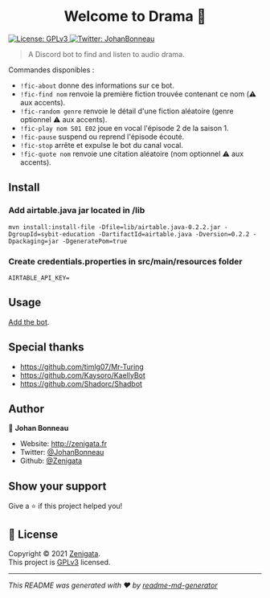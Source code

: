 <h1 align="center">Welcome to Drama 👋</h1>
<p>
  <a href="https://www.gnu.org/licenses/gpl-3.0.fr.html" target="_blank">
    <img alt="License: GPLv3" src="https://img.shields.io/badge/License-GPLv3-yellow.svg" />
  </a>
  <a href="https://twitter.com/JohanBonneau" target="_blank">
    <img alt="Twitter: JohanBonneau" src="https://img.shields.io/twitter/follow/JohanBonneau.svg?style=social" />
  </a>
</p>

> A Discord bot to find and listen to audio drama.

Commandes disponibles :
* `!fic-about` donne des informations sur ce bot.
* `!fic-find nom` renvoie la première fiction trouvée contenant ce nom (⚠️ aux accents).
* `!fic-random genre` renvoie le détail d'une fiction aléatoire (genre optionnel ⚠️ aux accents).
* `!fic-play nom S01 E02` joue en vocal l'épisode 2 de la saison 1.
* `!fic-pause` suspend ou reprend l'épisode écouté.
* `!fic-stop` arrête et expulse le bot du canal vocal.
* `!fic-quote nom` renvoie une citation aléatoire (nom optionnel ⚠️ aux accents).

## Install

### Add airtable.java jar located in /lib
    mvn install:install-file -Dfile=lib/airtable.java-0.2.2.jar -DgroupId=sybit-education -DartifactId=airtable.java -Dversion=0.2.2 -Dpackaging=jar -DgeneratePom=true

### Create credentials.properties in src/main/resources folder
    AIRTABLE_API_KEY=

## Usage

[Add the bot](https://discordapp.com/oauth2/authorize?client_id=811029116987768862&scope=bot).

## Special thanks

* https://github.com/timlg07/Mr-Turing
* https://github.com/Kaysoro/KaellyBot
* https://github.com/Shadorc/Shadbot


## Author

👤 **Johan Bonneau**

* Website: http://zenigata.fr
* Twitter: [@JohanBonneau](https://twitter.com/JohanBonneau)
* Github: [@Zenigata](https://github.com/Zenigata)

## Show your support

Give a ⭐️ if this project helped you!

## 📝 License

Copyright © 2021 [Zenigata](https://github.com/Zenigata).<br />
This project is [GPLv3](https://www.gnu.org/licenses/gpl-3.0.fr.html) licensed.

***
_This README was generated with ❤️ by [readme-md-generator](https://github.com/kefranabg/readme-md-generator)_
